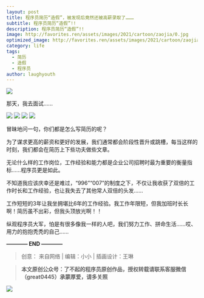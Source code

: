 ```yaml
---
layout: post
title: 程序员简历“造假”，被发现后竟然还被高薪录取了………
subtitle: 程序员简历“造假”!!
description: 程序员简历“造假”!!
image: http://favorites.ren/assets/images/2021/cartoon/zaojia/0.jpg
optimized_image: http://favorites.ren/assets/images/2021/cartoon/zaojia/0.jpg
category: life
tags:
  - 简历
  - 造假
  - 程序员
author: laughyouth
---
```



![](http://favorites.ren/assets/images/2021/cartoon/bianbie/640.jpeg)

那天，我去面试......

![](http://favorites.ren/assets/images/2021/cartoon/zaojia/640.jpeg)
![](http://favorites.ren/assets/images/2021/cartoon/zaojia/640-1.jpeg)
![](http://favorites.ren/assets/images/2021/cartoon/zaojia/640-2.jpeg)
![](http://favorites.ren/assets/images/2021/cartoon/zaojia/640-3.jpeg)


冒昧地问一句，你们都是怎么写简历的呢？

为了谋求更高的薪资和更好的发展，我们通常都会阶段性晋升或跳槽，每当这样的时刻，我们都会在简历上下些功夫做些文章。

无论什么样的工作岗位，工作经验和能力都是企业公司招聘时最为重要的衡量指标……程序员更是如此。

不知道我应该庆幸还是难过，“996”“007”的制度之下，不仅让我收获了双倍的工作时长和工作经验，也让我失去了其他常人双倍的头发……

工作短短的3年让我坐拥堪比6年的工作经验。我工作年限短，但我加班时长长啊！简历虽不出彩，但我头顶放光啊！！

纵观程序员大军，怕是有很多像我一样的人吧，我们努力工作、拼命生活……哎、用力的抱抱秃秃的自己……


**———— END ————**

>创意： 来自网络 | 编辑：小小 | 插画设计：王琳

>**本文原创公众号：了不起的程序员原创作品，授权转载请联系客服微信（great0445）承蒙厚爱，请多关照**

![](http://favorites.ren/assets/images/2021/cartoon/jiaban/640-3.jpeg)






